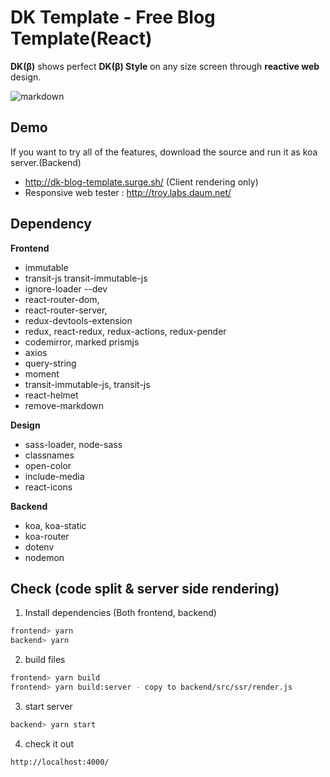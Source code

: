 
# DK Template - Free Blog Template(React) 

**DK(β)** shows perfect **DK(β) Style** on any size screen through **reactive web** design.

![markdown](https://user-images.githubusercontent.com/14367158/36366253-97f385dc-1590-11e8-8457-6f643254f820.png)

## Demo
If you want to try all of the features, download the source and run it as koa server.(Backend)

 - http://dk-blog-template.surge.sh/ (Client rendering only)
 - Responsive web tester : http://troy.labs.daum.net/
 
## Dependency
 
**Frontend**
 - immutable
 - transit-js transit-immutable-js
 - ignore-loader --dev
 - react-router-dom, 
 - react-router-server, 
 - redux-devtools-extension
 - redux, react-redux, redux-actions, redux-pender
 - codemirror, marked prismjs
 - axios
 - query-string
 - moment
 - transit-immutable-js, transit-js
 - react-helmet
 - remove-markdown

**Design**
 - sass-loader, node-sass
 - classnames
 - open-color
 - include-media
 - react-icons

**Backend**
 - koa, koa-static
 - koa-router
 - dotenv
 - nodemon
 
 ## Check (code split & server side rendering)

 1. Install dependencies (Both frontend, backend)
```sh
frontend> yarn
backend> yarn
```
 2. build files
 ```sh
frontend> yarn build
frontend> yarn build:server - copy to backend/src/ssr/render.js
```
 3. start server
 ```sh
backend> yarn start 
```
4. check it out
```sh
http://localhost:4000/
```